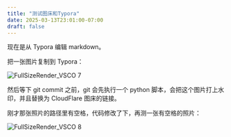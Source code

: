 ```yaml
---
title: "测试图床和Typora"
date: 2025-03-13T23:01:00-07:00
draft: false
---
```




现在是从 Typora 编辑 markdown。



把一张图片复制到 Typora：

![FullSizeRender_VSCO 7](https://img.shuang.blog/2025/03/9c96bc55d21295e8b87cc7f8718eb1fb_watermarked_combined.png%207.JPG#wm:both)

然后等下 git commit 之前，git 会先执行一个 python 脚本，会把这个图片打上水印，并且替换为 CloudFlare 图床的链接。



刚才那张照片的路径里有空格，代码修改了下，再测一张有空格的照片：



![FullSizeRender_VSCO 8](test_image_host.assets/FullSizeRender_VSCO%208.JPG#wm::both)
